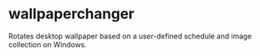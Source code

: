 # wallpaperchanger
Rotates desktop wallpaper based on a user-defined schedule and image collection on Windows.
